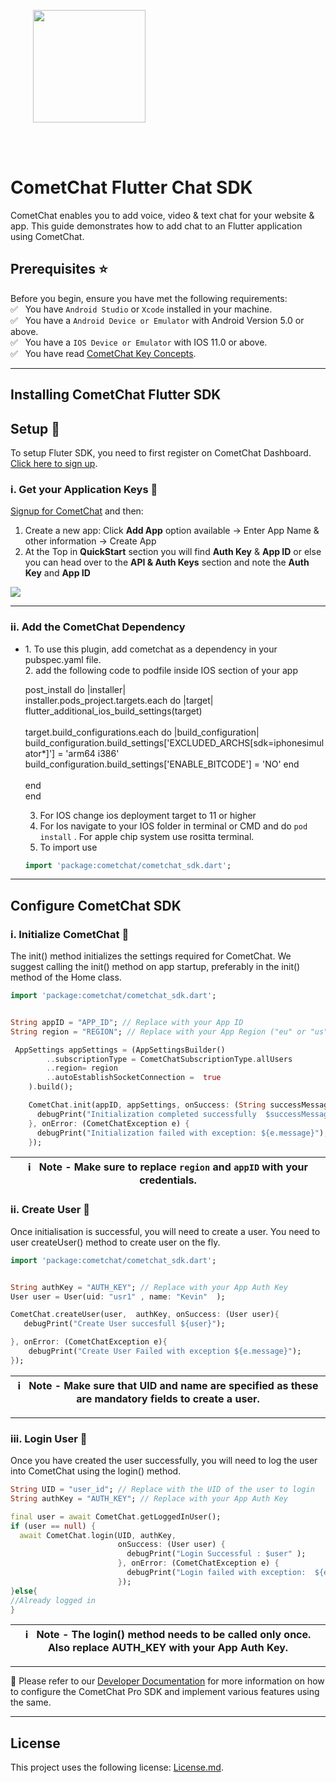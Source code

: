 <div style="width:100%">
<div style="width:100%">
	<div style="width:50%; display:inline-block">
		<p align="center">
		<img style="text-align:center" width="180" height="180" alt="" src="https://avatars2.githubusercontent.com/u/45484907?s=200&v=4">	
		</p>	
	</div>	
</div>
</br>
</br>
</div>

# CometChat Flutter Chat SDK

CometChat enables you to add voice, video & text chat for your website & app.
This guide demonstrates how to add chat to an Flutter application using CometChat.


<!-- [![Platform](https://img.shields.io/badge/Platform-Android-brightgreen)](#) -->
<!-- <a href=" "> <img src="https://img.shields.io/badge/Version-2.4.2-important" /></a> -->
<!-- ![GitHub repo size](https://img.shields.io/github/repo-size/cometchat-pro/android-chat-sdk) -->
<!-- ![GitHub contributors](https://img.shields.io/github/contributors/cometchat-pro/android-chat-sdk) -->
<!-- ![GitHub stars](https://img.shields.io/github/stars/cometchat-pro/android-chat-sdk?style=social) -->
<!-- ![Twitter Follow](https://img.shields.io/twitter/follow/cometchat?style=social) -->
<!-- <hr/> -->


## Prerequisites :star:
Before you begin, ensure you have met the following requirements:<br/>
 ✅ &nbsp; You have `Android Studio` or  `Xcode` installed in your machine.<br/>
 ✅ &nbsp; You have a `Android Device or Emulator` with Android Version 5.0 or above.<br/>
 ✅ &nbsp; You have a `IOS Device or Emulator` with IOS 11.0 or above.<br/>
 ✅ &nbsp; You have read [CometChat Key Concepts](https://www.cometchat.com/docs/flutter-chat-sdk/key-concepts).<br/>

<hr/>

## Installing CometChat Flutter SDK
## Setup :wrench:

To setup Fluter SDK, you  need to first register on CometChat Dashboard. [Click here to sign up](https://app.cometchat.com/login).

### i. Get your Application Keys :key:

<a href="https://app.cometchat.io" target="_blank">Signup for CometChat</a> and then:

1. Create a new app: Click **Add App** option available  →  Enter App Name & other information  → Create App
2. At the Top in **QuickStart** section you will find **Auth Key** & **App ID** or else you can head over to the **API & Auth Keys** section and note the **Auth Key** and **App ID**
<img align="center" src="https://files.readme.io/4b771c5-qs_copy.jpg"/>

<hr/>

### ii. Add the CometChat Dependency
<ul>
<li>
1. To use this plugin, add cometchat as a dependency in your pubspec.yaml file.<br/>
2. add the following code  to podfile inside IOS section of your app <br/>

post_install do |installer|<br/>
  installer.pods_project.targets.each do |target|<br/>
    flutter_additional_ios_build_settings(target)<br/>
    <COPY FROM HERE------------><br/>
    target.build_configurations.each do |build_configuration|<br/>
    build_configuration.build_settings['EXCLUDED_ARCHS[sdk=iphonesimulator*]'] = 'arm64 i386'<br/>
    build_configuration.build_settings['ENABLE_BITCODE'] = 'NO'
    end<br/>
    <COPY TILL HERE------------><br/>
  end<br/>
end<br/>


3. For IOS change ios deployment target to 11 or higher
4. For Ios navigate to your IOS folder in terminal or CMD and do `pod install` . For apple chip system use rositta terminal.<br/>
5. To import use
```dart
import 'package:cometchat/cometchat_sdk.dart';

```


</li>
</ul>
<hr/>

## Configure CometChat SDK

### i. Initialize CometChat 🌟
The init() method initializes the settings required for CometChat. We suggest calling the init() method on app startup, preferably in the init() method of the Home class.

```dart
import 'package:cometchat/cometchat_sdk.dart';


String appID = "APP_ID"; // Replace with your App ID
String region = "REGION"; // Replace with your App Region ("eu" or "us")

 AppSettings appSettings = (AppSettingsBuilder()
        ..subscriptionType = CometChatSubscriptionType.allUsers
        ..region= region
        ..autoEstablishSocketConnection =  true
    ).build();

    CometChat.init(appID, appSettings, onSuccess: (String successMessage) {
      debugPrint("Initialization completed successfully  $successMessage");
    }, onError: (CometChatException e) {
      debugPrint("Initialization failed with exception: ${e.message}");
    });
```

| :information_source: &nbsp; <b> Note - Make sure to replace `region` and `appID` with your credentials.</b> |
|------------------------------------------------------------------------------------------------------------|

### ii. Create User 👤
Once initialisation is successful, you will need to create a user. You need to user createUser() method to create user on the fly.
```dart
import 'package:cometchat/cometchat_sdk.dart';


String authKey = "AUTH_KEY"; // Replace with your App Auth Key
User user = User(uid: "usr1" , name: "Kevin"  );

CometChat.createUser(user,  authKey, onSuccess: (User user){
   debugPrint("Create User succesfull ${user}");

}, onError: (CometChatException e){
    debugPrint("Create User Failed with exception ${e.message}");
});

```

| :information_source: &nbsp; <b>Note -  Make sure that UID and name are specified as these are mandatory fields to create a user.</b> |
|------------------------------------------------------------------------------------------------------------|

<hr/>

### iii. Login User 👤
Once you have created the user successfully, you will need to log the user into CometChat using the login() method.
```dart
String UID = "user_id"; // Replace with the UID of the user to login
String authKey = "AUTH_KEY"; // Replace with your App Auth Key

final user = await CometChat.getLoggedInUser();
if (user == null) {
  await CometChat.login(UID, authKey,
                        onSuccess: (User user) {
                          debugPrint("Login Successful : $user" );
                        }, onError: (CometChatException e) {
                          debugPrint("Login failed with exception:  ${e.message}");
                        });
}else{
//Already logged in
}
```

| :information_source: &nbsp; <b>Note - The login() method needs to be called only once. Also replace AUTH_KEY with your App Auth Key.</b> |
|------------------------------------------------------------------------------------------------------------|

<hr/>

📝 Please refer to our [Developer Documentation](https://www.cometchat.com/docs/flutter-chat-sdk/overview) for more information on how to configure the CometChat Pro SDK and implement various features using the same.

<hr/>

## License

This project uses the following license: [License.md](LICENSE).